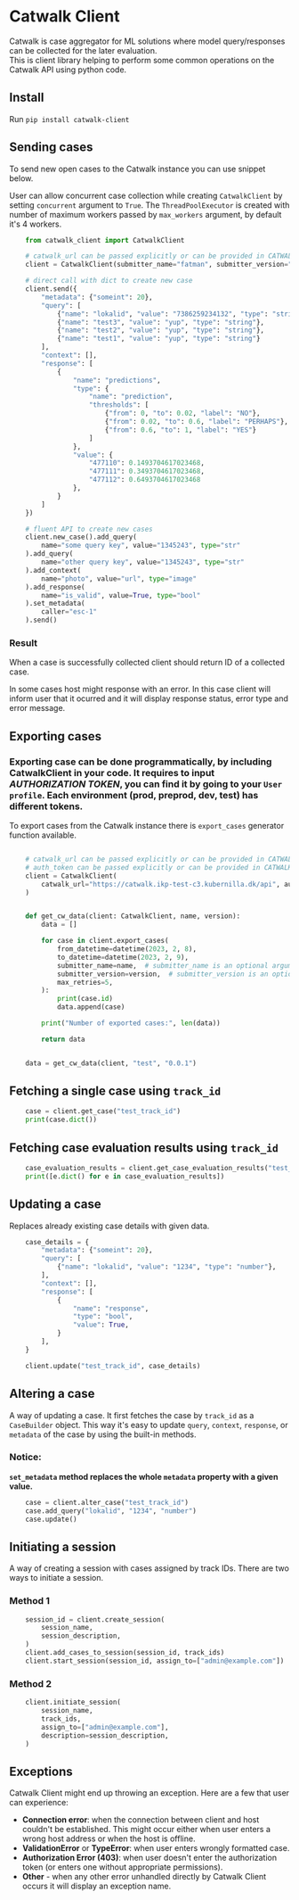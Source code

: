 # Catwalk Client

Catwalk is case aggregator for ML solutions where model query/responses can be collected for the later evaluation.  
This is client library helping to perform some common operations on the Catwalk API using python code.

## Install

Run `pip install catwalk-client`

## Sending cases

To send new open cases to the Catwalk instance you can use snippet below.

User can allow concurrent case collection while creating `CatwalkClient` by setting `concurrent` argument to `True`. The `ThreadPoolExecutor` is created with number of maximum workers passed by `max_workers` argument, by default it's 4 workers.

```python
    from catwalk_client import CatwalkClient

    # catwalk_url can be passed explicitly or can be provided in CATWALK_URL environment variable
    client = CatwalkClient(submitter_name="fatman", submitter_version="1.0.0", catwalk_url="http://localhost:9100", concurrent=True, max_workers=2)

    # direct call with dict to create new case
    client.send({
        "metadata": {"someint": 20},
        "query": [
            {"name": "lokalid", "value": "7386259234132", "type": "string"},
            {"name": "test3", "value": "yup", "type": "string"},
            {"name": "test2", "value": "yup", "type": "string"},
            {"name": "test1", "value": "yup", "type": "string"}
        ],
        "context": [],
        "response": [
            {
                "name": "predictions",
                "type": {
                    "name": "prediction",
                    "thresholds": [
                        {"from": 0, "to": 0.02, "label": "NO"},
                        {"from": 0.02, "to": 0.6, "label": "PERHAPS"},
                        {"from": 0.6, "to": 1, "label": "YES"}
                    ]
                },
                "value": {
                    "477110": 0.1493704617023468,
                    "477111": 0.3493704617023468,
                    "477112": 0.6493704617023468
                },
            }
        ]
    })

    # fluent API to create new cases
    client.new_case().add_query(
        name="some query key", value="1345243", type="str"
    ).add_query(
        name="other query key", value="1345243", type="str"
    ).add_context(
        name="photo", value="url", type="image"
    ).add_response(
        name="is_valid", value=True, type="bool"
    ).set_metadata(
        caller="esc-1"
    ).send()

```

### Result

When a case is successfully collected client should return ID of a collected case.

In some cases host might response with an error. In this case client will inform user that it ocurred
and it will display response status, error type and error message.

## Exporting cases

### Exporting case can be done programmatically, by including CatwalkClient in your code. It requires to input _AUTHORIZATION TOKEN_, you can find it by going to your `User profile`. Each environment (prod, preprod, dev, test) has different tokens.

To export cases from the Catwalk instance there is `export_cases` generator function available.

```python

    # catwalk_url can be passed explicitly or can be provided in CATWALK_URL environment variable
    # auth_token can be passed explicitly or can be provided in CATWALK_AUTH_TOKEN environment variable
    client = CatwalkClient(
        catwalk_url="https://catwalk.ikp-test-c3.kubernilla.dk/api", auth_token="*TOKEN*", insecure=False
    )


    def get_cw_data(client: CatwalkClient, name, version):
        data = []

        for case in client.export_cases(
            from_datetime=datetime(2023, 2, 8),
            to_datetime=datetime(2023, 2, 9),
            submitter_name=name,  # submitter_name is an optional argument,
            submitter_version=version,  # submitter_version is an optional argument,
            max_retries=5,
        ):
            print(case.id)
            data.append(case)

        print("Number of exported cases:", len(data))

        return data


    data = get_cw_data(client, "test", "0.0.1")

```

## Fetching a single case using `track_id`

```python
    case = client.get_case("test_track_id")
    print(case.dict())
```

## Fetching case evaluation results using `track_id`

```python
    case_evaluation_results = client.get_case_evaluation_results("test_track_id")
    print([e.dict() for e in case_evaluation_results])
```

## Updating a case

Replaces already existing case details with given data.

```python
    case_details = {
        "metadata": {"someint": 20},
        "query": [
            {"name": "lokalid", "value": "1234", "type": "number"},
        ],
        "context": [],
        "response": [
            {
                "name": "response",
                "type": "bool",
                "value": True,
            }
        ],
    }

    client.update("test_track_id", case_details)
```

## Altering a case

A way of updating a case. It first fetches the case by `track_id` as a `CaseBuilder` object.
This way it's easy to update `query`, `context`, `response`, or `metadata` of the case by
using the built-in methods.

### Notice:

**`set_metadata` method replaces the whole `metadata` property with a given value.**

```python
    case = client.alter_case("test_track_id")
    case.add_query("lokalid", "1234", "number")
    case.update()
```

## Initiating a session

A way of creating a session with cases assigned by track IDs. There are two ways to initiate a session.

### Method 1

```python
    session_id = client.create_session(
        session_name,
        session_description,
    )
    client.add_cases_to_session(session_id, track_ids)
    client.start_session(session_id, assign_to=["admin@example.com"])
```

### Method 2

```python
    client.initiate_session(
        session_name,
        track_ids,
        assign_to=["admin@example.com"],
        description=session_description,
    )
```

## Exceptions

Catwalk Client might end up throwing an exception. Here are a few that user can experience:

- **Connection error**: when the connection between client and host couldn't be established.
  This might occur either when user enters a wrong host address or when the host is offline.
- **ValidationError** or **TypeError**: when user enters wrongly formatted case.
- **Authorization Error (403)**: when user doesn't enter the authorization token (or enters one without appropriate permissions).
- **Other** - when any other error unhandled directly by Catwalk Client occurs it will
  display an exception name.

